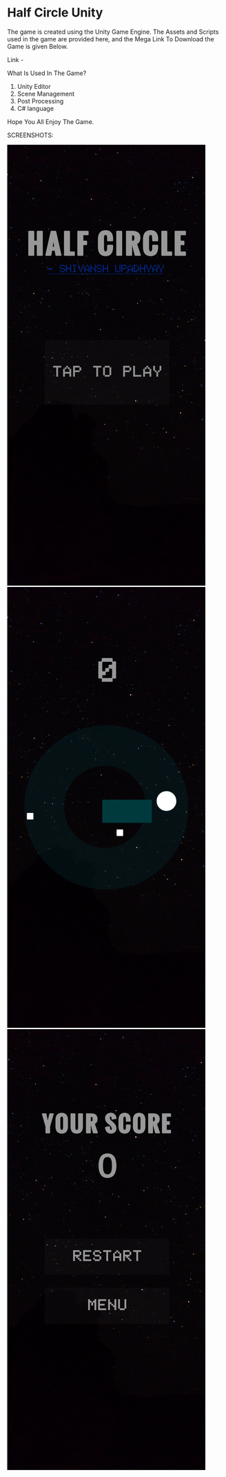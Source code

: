 # Half Circle Unity

The game is created using the Unity Game Engine.
The Assets and Scripts used in the game are provided here,
and the Mega Link To Download the Game is given Below.

Link - 

What Is Used In The Game?
1. Unity Editor
2. Scene Management
3. Post Processing
4. C# language

Hope You All Enjoy The Game.

SCREENSHOTS:

![GAME1](game1.jpg)
![GAME2](game2.jpg)
![GAME3](game3.jpg)